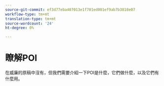 ```yaml
---
source-git-commit: ef3d77eba407013e1f701ed001ef9ab7b3818e07
workflow-type: tm+mt
translation-type: tm+mt
source-wordcount: '24'
ht-degree: 0%

---
```

# 瞭解POI

在威廉的原稿中沒有，但我們需要介紹一下POI是什麼，它們做什麼，以及它們有什麼用。

